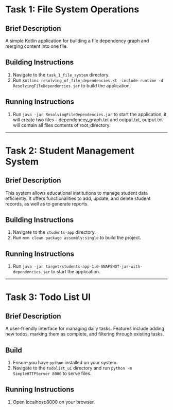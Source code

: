 # Task 1: File System Operations

## Brief Description
A simple Kotlin application for building a file dependency graph and merging content into one file.

## Building Instructions
1. Navigate to the `task_1_file_system` directory.
2. Run `kotlinc resolving_of_file_dependencies.kt -include-runtime -d ResolvingFileDependencies.jar` to build the application.

## Running Instructions
1. Run `java -jar ResolvingFileDependencies.jar` to start the application,
it will create two files - dependencey_graph.txt and output.txt, output.txt will contain all files contents of root_directory.

---

# Task 2: Student Management System

## Brief Description
This system allows educational institutions to manage student data efficiently. It offers functionalities to add, update, and delete student records, as well as to generate reports.

## Building Instructions
1. Navigate to the `students-app` directory.
2. Run `mvn clean package assembly:single` to build the project.

## Running Instructions
1. Run `java -jar target/students-app-1.0-SNAPSHOT-jar-with-dependencies.jar` to start the application.

---

# Task 3: Todo List UI

## Brief Description
A user-friendly interface for managing daily tasks. Features include adding new todos, marking them as complete, and filtering through existing tasks.

## Build
1. Ensure you have `python` installed on your system.
2. Navigate to the `todolist_ui` directory and run `python -m SimpleHTTPServer 8000` to serve files.

## Running Instructions
1. Open localhost:8000 on your browser.


